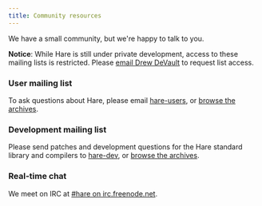 ```yaml
---
title: Community resources
---
```


We have a small community, but we're happy to talk to you.

**Notice**: While Hare is still under private development, access to these
mailing lists is restricted. Please [email Drew DeVault](mailto:sir@cmpwn.com)
to request list access.

### User mailing list

To ask questions about Hare, please email [hare-users][hare-users], or [browse
the archives][hare-users-archive].

[hare-users]: mailto:~sircmpwn/hare-users@lists.sr.ht
[hare-users-archive]: https://lists.sr.ht/~sircmpwn/hare-users

### Development mailing list

Please send patches and development questions for the Hare standard library and
compilers to [hare-dev][hare-dev], or [browse the archives][hare-dev-archive].

[hare-dev]: mailto:~sircmpwn/hare-dev@lists.sr.ht
[hare-dev-archive]: https://lists.sr.ht/~sircmpwn/hare-dev

### Real-time chat

We meet on IRC at [#hare on irc.freenode.net][#hare].

[#hare]: http://webchat.freenode.net/?channels=%23hare&uio=d4

